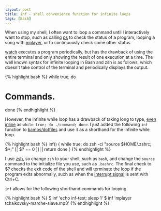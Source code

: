 ```yaml
---
layout: post
title: inf - shell convenience function for infinite loops
tags: [Bash]
---
```


When using my shell, I often want to loop a command
until I interactively want to stop,
such as calling [ps][ps] to check the status of a program,
looping a song with [mplayer][mplayer],
or to continuously check some other status.

[watch][watch] executes a program periodically, but has the
drawback of using the entire terminal and only showing
the result of one execution at a time.
The well known syntax for infinite looping in Bash and zsh is
as follows, which doesn't take control of the terminal and
periodically displays the output.

{% highlight bash %}
while true; do
  # Commands.
done
{% endhighlight %}

However, the infinite while loop has a drawback of taking
long to type, [even inline][inline-so] as `while true; do ./command; done`.
I just added the following `inf` function to [bamos/dotfiles][dotfiles]
and use it as a shorthand for the infinite while loop.

{% highlight bash %}
inf() {
  while true; do
    zsh -ci "source $HOME/.zshrc; $*;"
    [[ $? == 0 ]] || return
  done
}
{% endhighlight %}

I use [zsh][zsh], so change `zsh` to your shell, such as `bash`,
and change the `source` command to the initialize file you use,
such as `.bashrc`.
The final check to [$?][exit-ref] checks the exit code of the
shell and will terminate the loop if the program exits
abnormally, such as when the [interrupt signal][sigint] is sent with Ctrl+C.

`inf` allows for the following shorthand commands for looping.

{% highlight bash %}
$ inf 'echo inf-test; sleep 1'
$ inf 'mplayer tchaikovsky-marche-slave.mp3'
{% endhighlight %}

[df]: https://github.com/bamos/dotfiles
[inline-so]: http://stackoverflow.com/questions/1289026
[dotfiles]: https://github.com/bamos/dotfiles/blob/master/.funcs

[ps]: http://linux.die.net/man/1/ps
[watch]: http://linux.die.net/man/1/watch
[mplayer]: http://www.mplayerhq.hu/DOCS/man/en/mplayer.1.html
[zsh]: http://www.zsh.org/

[exit-ref]: http://tldp.org/LDP/abs/html/internalvariables.html
[sigint]: http://en.wikipedia.org/wiki/SIGINT_(POSIX)#SIGINT

